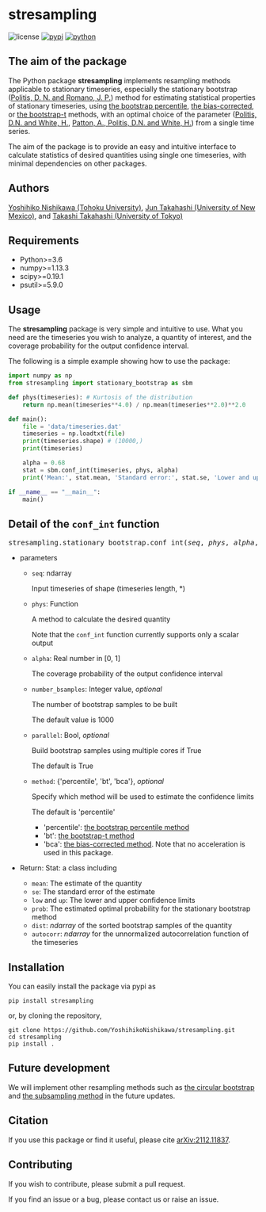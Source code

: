 

# **stresampling**

![license](https://img.shields.io/badge/license-GPLv3-brightgreen)
[![pypi](https://img.shields.io/pypi/v/stresampling)](https://pypi.python.org/pypi/stresampling)
[![python](https://img.shields.io/pypi/pyversions/stresampling)](https://pypi.python.org/pypi/stresampling)
## The aim of the package

The Python package **stresampling** implements resampling methods applicable to stationary timeseries, especially the stationary bootstrap ([Politis, D. N. and Romano, J. P.](https://www.jstor.org/stable/2290993)) method for estimating statistical properties of stationary timeseries, using 
[the bootstrap percentile](https://www.taylorfrancis.com/books/mono/10.1201/9780429246593/introduction-bootstrap-bradley-efron-tibshirani), 
[the bias-corrected](https://projecteuclid.org/journals/statistical-science/volume-11/issue-3/Bootstrap-confidence-intervals/10.1214/ss/1032280214.full), 
or [the bootstrap-t](https://projecteuclid.org/journals/statistical-science/volume-11/issue-3/Bootstrap-confidence-intervals/10.1214/ss/1032280214.full) methods, 
with an optimal choice of the parameter 
([Politis, D.N. and White, H.](http://www.tandfonline.com/doi/abs/10.1081/ETC-120028836), [Patton, A., Politis, D.N. and White, H.](http://www.tandfonline.com/doi/abs/10.1080/07474930802459016)) from a single time series. 

The aim of the package is to provide an easy and intuitive interface to calculate statistics of desired quantities using single one timeseries, with minimal dependencies on other packages.

## Authors
[Yoshihiko Nishikawa (Tohoku University)](mailto:yoshihiko.nishikawa.a7@tohoku.ac.jp), [Jun Takahashi (University of New Mexico)](https://github.com/JunGitef17), and [Takashi Takahashi (University of Tokyo)](https://github.com/takashi-takahashi)



## Requirements
- Python>=3.6
- numpy>=1.13.3
- scipy>=0.19.1
- psutil>=5.9.0


## Usage
The **stresampling** package is very simple and intuitive to use. What you need are the timeseries you wish to analyze, a quantity of interest, and the coverage probability for the output confidence interval.

The following is a simple example showing how to use the package:
```python
import numpy as np
from stresampling import stationary_bootstrap as sbm

def phys(timeseries): # Kurtosis of the distribution
    return np.mean(timeseries**4.0) / np.mean(timeseries**2.0)**2.0

def main():
    file = 'data/timeseries.dat'
    timeseries = np.loadtxt(file)
    print(timeseries.shape) # (10000,)
    print(timeseries)

    alpha = 0.68
    stat = sbm.conf_int(timeseries, phys, alpha)
    print('Mean:', stat.mean, 'Standard error:', stat.se, 'Lower and upper confidence limits:', stat.low, stat.up)

if __name__ == "__main__":
    main()
```


## Detail of the `conf_int` function

<pre>
stresampling.stationary_bootstrap.conf_int(<i>seq</i>, <i>phys</i>, <i>alpha</i>, <i>number_bsamples</i>, <i>parallel=True</i>, <i>method='percentile'</i>)
</pre>

- parameters

    - `seq`: ndarray
        
        Input timeseries of shape (timeseries length, *)

    - `phys`: Function
    
        A method to calculate the desired quantity

        Note that the `conf_int` function currently supports only a scalar output

    - `alpha`: Real number in [0, 1]

        The coverage probability of the output confidence interval

    - `number_bsamples`: Integer value, *optional*

        The number of bootstrap samples to be built

        The default value is 1000

    - `parallel`: Bool, *optional*

        Build bootstrap samples using multiple cores if True

        The default is True

    - `method`: {'percentile', 'bt', 'bca'}, *optional*

        Specify which method will be used to estimate the confidence limits

        The default is 'percentile'

        - 'percentile': [the bootstrap percentile method](https://www.taylorfrancis.com/books/mono/10.1201/9780429246593/)
        - 'bt': [the bootstrap-t method](https://projecteuclid.org/journals/annals-of-statistics/volume-24/issue-5/Second-order-correctness-of-the-blockwise-bootstrap-for-stationary-observations/10.1214/aos/1069362303.full)
        - 'bca': [the bias-corrected method](https://projecteuclid.org/journals/statistical-science/volume-11/issue-3/Bootstrap-confidence-intervals/10.1214/ss/1032280214.full). Note that no acceleration is used in this package.

- Return: Stat: a class including
    - `mean`: The estimate of the quantity
    - `se`: The standard error of the estimate
    - `low` and `up`: The lower and upper confidence limits
    - `prob`: The estimated optimal probability for the stationary bootstrap method 
    - `dist`: *ndarray* of the sorted bootstrap samples of the quantity
    - `autocorr`: *ndarray* for the unnormalized autocorrelation function of the timeseries

## Installation

You can easily install the package via pypi as
```shell
pip install stresampling
```
or, by cloning the repository,
```shell
git clone https://github.com/YoshihikoNishikawa/stresampling.git
cd stresampling
pip install .
```

## Future development

We will implement other resampling methods such as [the circular bootstrap](https://www.wiley.com/Exploring+the+Limits+of+Bootstrap-p-9780471536314) and [the subsampling method](https://projecteuclid.org/journals/annals-of-statistics/volume-22/issue-4/Large-Sample-Confidence-Regions-Based-on-Subsamples-under-Minimal-Assumptions/10.1214/aos/1176325770.full) in the future updates.

## Citation

If you use this package or find it useful, please cite [arXiv:2112.11837](https://arxiv.org/abs/2112.11837).

## Contributing
If you wish to contribute, please submit a pull request.

If you find an issue or a bug, please contact us or raise an issue. 
